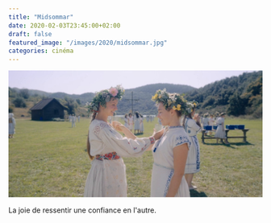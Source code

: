 ```yaml
---
title: "Midsommar"
date: 2020-02-03T23:45:00+02:00
draft: false
featured_image: "/images/2020/midsommar.jpg"
categories: cinéma
---
```

![midsommar](/images/2020/midsommar.jpg)

La joie de ressentir une confiance en l'autre. 